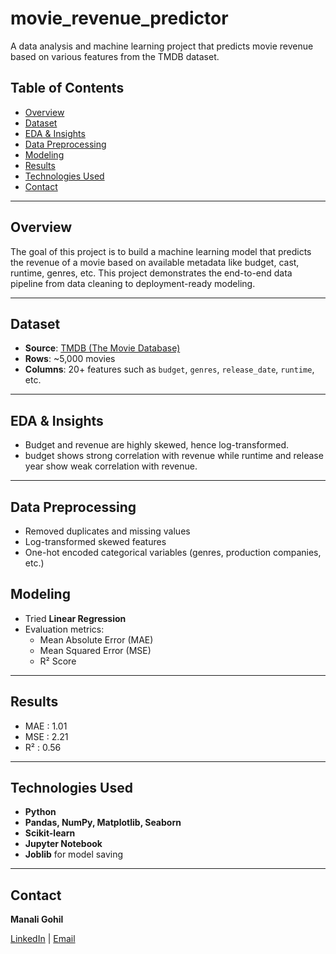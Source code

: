 # movie_revenue_predictor
A data analysis and machine learning project that predicts movie revenue based on various features from the TMDB dataset.

## Table of Contents

- [Overview](#overview)
- [Dataset](#dataset)
- [EDA & Insights](#eda--insights)
- [Data Preprocessing](#data-preprocessing)
- [Modeling](#modeling)
- [Results](#results)
- [Technologies Used](#technologies-used)
- [Contact](#contact)

---

## Overview

The goal of this project is to build a machine learning model that predicts the revenue of a movie based on available metadata like budget, cast, runtime, genres, etc. This project demonstrates the end-to-end data pipeline from data cleaning to deployment-ready modeling.

---

## Dataset

- **Source**: [TMDB (The Movie Database)](https://www.kaggle.com/datasets/tmdb/tmdb-movie-metadata)
- **Rows**: ~5,000 movies
- **Columns**: 20+ features such as `budget`, `genres`, `release_date`, `runtime`, etc.

---

## EDA & Insights

- Budget and revenue are highly skewed, hence log-transformed.
- budget shows strong correlation with revenue while runtime and release year show weak correlation with revenue.

---

## Data Preprocessing

- Removed duplicates and missing values
- Log-transformed skewed features
- One-hot encoded categorical variables (genres, production companies, etc.)

## Modeling

- Tried **Linear Regression**
- Evaluation metrics:
  - Mean Absolute Error (MAE)
  - Mean Squared Error (MSE)
  - R² Score

---

## Results
- MAE : 1.01
- MSE : 2.21
- R² : 0.56



---

## Technologies Used

- **Python**
- **Pandas, NumPy, Matplotlib, Seaborn**
- **Scikit-learn**
- **Jupyter Notebook**
- **Joblib** for model saving

---

## Contact
**Manali Gohil** 

[LinkedIn](https://www.linkedin.com/in/manaligohil06/) | [Email](mailto:manaligohil06@email.com)
